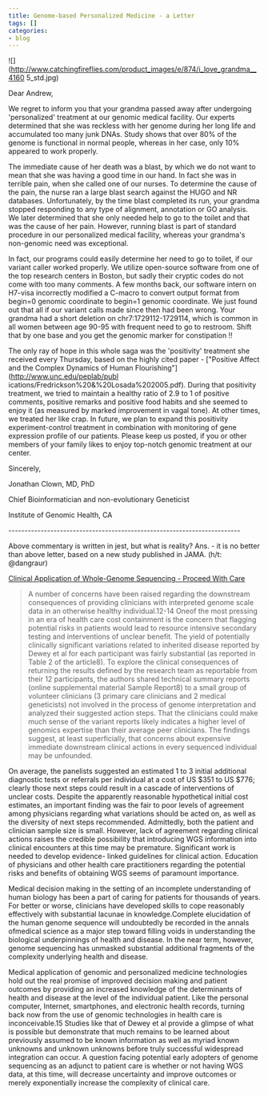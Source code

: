 ```yaml
---
title: Genome-based Personalized Medicine - a Letter
tags: []
categories:
- blog
---
```

![](http://www.catchingfireflies.com/product_images/e/874/i_love_grandma__4160
5_std.jpg)
<!--more-->

>

Dear Andrew,

We regret to inform you that your grandma passed away after undergoing
'personalized' treatment at our genomic medical facility. Our experts
determined that she was reckless with her genome during her long life and
accumulated too many junk DNAs. Study shows that over 80% of the genome is
functional in normal people, whereas in her case, only 10% appeared to work
properly.

The immediate cause of her death was a blast, by which we do not want to mean
that she was having a good time in our hand. In fact she was in terrible pain,
when she called one of our nurses. To determine the cause of the pain, the
nurse ran a large blast search against the HUGO and NR databases.
Unfortunately, by the time blast completed its run, your grandma stopped
responding to any type of alignment, annotation or GO analysis. We later
determined that she only needed help to go to the toilet and that was the
cause of her pain. However, running blast is part of standard procedure in our
personalized medical facility, whereas your grandma's non-genomic need was
exceptional.

In fact, our programs could easily determine her need to go to toilet, if our
variant caller worked properly. We utilize open-source software from one of
the top research centers in Boston, but sadly their cryptic codes do not come
with too many comments. A few months back, our software intern on H7-visa
incorrectly modified a C-macro to convert output format from begin=0 genomic
coordinate to begin=1 genomic coordinate. We just found out that all if our
variant calls made since then had been wrong. Your grandma had a short
deletion on chr7:1729112-1729114, which is common in all women between age
90-95 with frequent need to go to restroom. Shift that by one base and you get
the genomic marker for constipation !!

The only ray of hope in this whole saga was the 'positivity' treatment she
received every Thursday, based on the highly cited paper - ["Positive Affect
and the Complex Dynamics of Human Flourishing"](http://www.unc.edu/peplab/publ
ications/Fredrickson%20&%20Losada%202005.pdf). During that positivity
treatment, we tried to maintain a healthy ratio of 2.9 to 1 of positive
comments, positive remarks and positive food habits and she seemed to enjoy it
(as measured by marked improvement in vagal tone). At other times, we treated
her like crap. In future, we plan to expand this positivity experiment-control
treatment in combination with monitoring of gene expression profile of our
patients. Please keep us posted, if you or other members of your family likes
to enjoy top-notch genomic treatment at our center.

Sincerely,

Jonathan Clown, MD, PhD

Chief Bioinformatician and non-evolutionary Geneticist

Institute of Genomic Health, CA

\------------------------------------------------------------------------

Above commentary is written in jest, but what is reality? Ans. - it is no
better than above letter, based on a new study published in JAMA. (h/t:
@dangraur)

[Clinical Application of Whole-Genome Sequencing - Proceed With
Care](https://www.dropbox.com/s/qvojtq3t55kdich/jed140012.pdf)

> A number of concerns have been raised regarding the downstream consequences
of providing clinicians with interpreted genome scale data in an otherwise
healthy individual.12-14 Oneof the most pressing in an era of health care cost
containment is the concern that flagging potential risks in patients would
lead to resource intensive secondary testing and interventions of unclear
benefit. The yield of potentially clinically significant variations related to
inherited disease reported by Dewey et al for each participant was fairly
substantial (as reported in Table 2 of the article8). To explore the clinical
consequences of returning the results defined by the research team as
reportable from their 12 participants, the authors shared technical summary
reports (online supplemental material Sample Report8) to a small group of
volunteer clinicians (3 primary care clinicians and 2 medical geneticists) not
involved in the process of genome interpretation and analyzed their suggested
action steps. That the clinicians could make much sense of the variant reports
likely indicates a higher level of genomics expertise than their average peer
clinicians. The findings suggest, at least superficially, that concerns about
expensive immediate downstream clinical actions in every sequenced individual
may be unfounded.

On average, the panelists suggested an estimated 1 to 3 initial additional
diagnostic tests or referrals per individual at a cost of US $351 to US $776;
clearly those next steps could result in a cascade of interventions of unclear
costs. Despite the apparently reasonable hypothetical initial cost estimates,
an important finding was the fair to poor levels of agreement among physicians
regarding what variations should be acted on, as well as the diversity of next
steps recommended. Admittedly, both the patient and clinician sample size is
small. However, lack of agreement regarding clinical actions raises the
credible possibility that introducing WGS information into clinical encounters
at this time may be premature. Significant work is needed to develop evidence-
linked guidelines for clinical action. Education of physicians and other
health care practitioners regarding the potential risks and benefits of
obtaining WGS seems of paramount importance.

Medical decision making in the setting of an incomplete understanding of human
biology has been a part of caring for patients for thousands of years. For
better or worse, clinicians have developed skills to cope reasonably
effectively with substantial lacunae in knowledge.Complete elucidation of the
human genome sequence will undoubtedly be recorded in the annals ofmedical
science as a major step toward filling voids in understanding the biological
underpinnings of health and disease. In the near term, however, genome
sequencing has unmasked substantial additional fragments of the complexity
underlying health and disease.

Medical application of genomic and personalized medicine technologies hold out
the real promise of improved decision making and patient outcomes by providing
an increased knowledge of the determinants of health and disease at the level
of the individual patient. Like the personal computer, Internet, smartphones,
and electronic health records, turning back now from the use of genomic
technologies in health care is inconceivable.15 Studies like that of Dewey et
al provide a glimpse of what is possible but demonstrate that much remains to
be learned about previously assumed to be known information as well as myriad
known unknowns and unknown unknowns before truly successful widespread
integration can occur. A question facing potential early adopters of genome
sequencing as an adjunct to patient care is whether or not having WGS data, at
this time, will decrease uncertainty and improve outcomes or merely
exponentially increase the complexity of clinical care.

